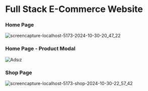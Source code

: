# Full Stack E-Commerce Website
### Home Page
![screencapture-localhost-5173-2024-10-30-20_47_22](https://github.com/user-attachments/assets/1349368f-0ea5-4baf-9696-b27850a627db)
### Home Page - Product Modal
![Adsız](https://github.com/user-attachments/assets/5897a777-26cb-4e06-9227-7557d6dc92cb)
### Shop Page
![screencapture-localhost-5173-shop-2024-10-30-22_57_42](https://github.com/user-attachments/assets/abae142d-b1a4-4387-a242-fe4432adb286)

